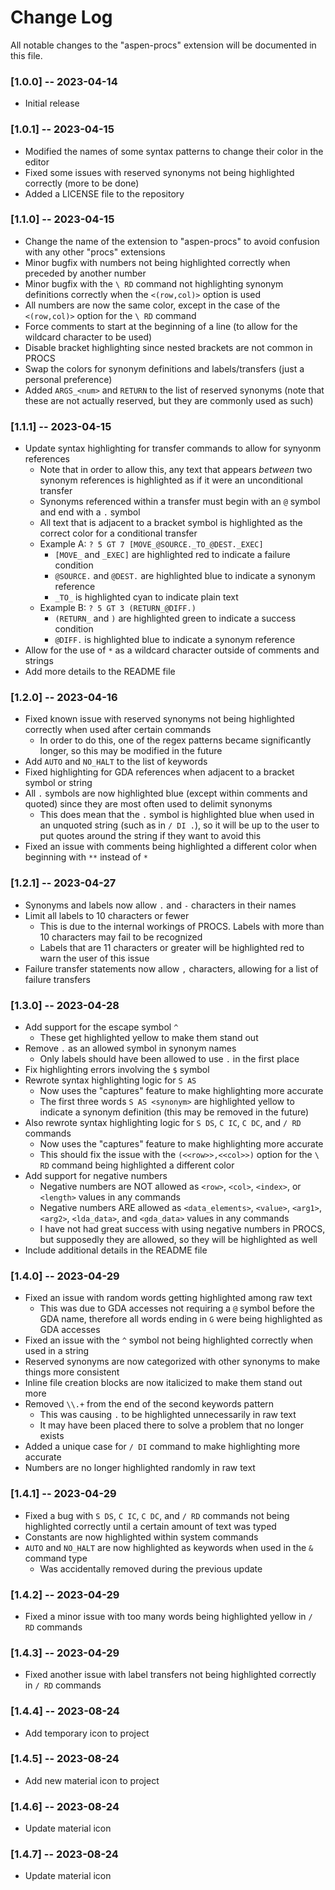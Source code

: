 # Change Log

All notable changes to the "aspen-procs" extension will be documented in this file.

### [1.0.0] -- 2023-04-14

-   Initial release

### [1.0.1] -- 2023-04-15

-   Modified the names of some syntax patterns to change their color in the editor
-   Fixed some issues with reserved synonyms not being highlighted correctly (more to be done)
-   Added a LICENSE file to the repository

### [1.1.0] -- 2023-04-15

-   Change the name of the extension to "aspen-procs" to avoid confusion with any other "procs" extensions
-   Minor bugfix with numbers not being highlighted correctly when preceded by another number
-   Minor bugfix with the `\ RD` command not highlighting synonym definitions correctly when the `<(row,col)>` option is used
-   All numbers are now the same color, except in the case of the `<(row,col)>` option for the `\ RD` command
-   Force comments to start at the beginning of a line (to allow for the wildcard character to be used)
-   Disable bracket highlighting since nested brackets are not common in PROCS
-   Swap the colors for synonym definitions and labels/transfers (just a personal preference)
-   Added `ARGS_<num>` and `RETURN` to the list of reserved synonyms (note that these are not actually reserved, but they are commonly used as such)

### [1.1.1] -- 2023-04-15

-   Update syntax highlighting for transfer commands to allow for synyonm references
    -   Note that in order to allow this, any text that appears _between_ two synonym references is highlighted as if it were an unconditional transfer
    -   Synonyms referenced within a transfer must begin with an `@` symbol and end with a `.` symbol
    -   All text that is adjacent to a bracket symbol is highlighted as the correct color for a conditional transfer
    -   Example A: `? 5 GT 7 [MOVE_@SOURCE._TO_@DEST._EXEC]`
        -   `[MOVE_` and `_EXEC]` are highlighted red to indicate a failure condition
        -   `@SOURCE.` and `@DEST.` are highlighted blue to indicate a synonym reference
        -   `_TO_` is highlighted cyan to indicate plain text
    -   Example B: `? 5 GT 3 (RETURN_@DIFF.)`
        -   `(RETURN_` and `)` are highlighted green to indicate a success condition
        -   `@DIFF.` is highlighted blue to indicate a synonym reference
-   Allow for the use of `*` as a wildcard character outside of comments and strings
-   Add more details to the README file

### [1.2.0] -- 2023-04-16

-   Fixed known issue with reserved synonyms not being highlighted correctly when used after certain commands
    -   In order to do this, one of the regex patterns became significantly longer, so this may be modified in the future
-   Add `AUTO` and `NO_HALT` to the list of keywords
-   Fixed highlighting for GDA references when adjacent to a bracket symbol or string
-   All `.` symbols are now highlighted blue (except within comments and quoted) since they are most often used to delimit synonyms
    -   This does mean that the `.` symbol is highlighted blue when used in an unquoted string (such as in `/ DI .`), so it will be up to the user to put quotes around the string if they want to avoid this
-   Fixed an issue with comments being highlighted a different color when beginning with `**` instead of `*`

### [1.2.1] -- 2023-04-27

-   Synonyms and labels now allow `.` and `-` characters in their names
-   Limit all labels to 10 characters or fewer
    -   This is due to the internal workings of PROCS. Labels with more than 10 characters may fail to be recognized
    -   Labels that are 11 characters or greater will be highlighted red to warn the user of this issue
-   Failure transfer statements now allow `,` characters, allowing for a list of failure transfers

### [1.3.0] -- 2023-04-28

-   Add support for the escape symbol `^`
    -   These get highlighted yellow to make them stand out
-   Remove `.` as an allowed symbol in synonym names
    -   Only labels should have been allowed to use `.` in the first place
-   Fix highlighting errors involving the `$` symbol
-   Rewrote syntax highlighting logic for `S AS`
    -   Now uses the "captures" feature to make highlighting more accurate
    -   The first three words `S AS <synonym>` are highlighted yellow to indicate a synonym definition (this may be removed in the future)
-   Also rewrote syntax highlighting logic for `S DS`, `C IC`, `C DC`, and `/ RD` commands
    -   Now uses the "captures" feature to make highlighting more accurate
    -   This should fix the issue with the `(<<row>>,<<col>>)` option for the `\ RD` command being highlighted a different color
-   Add support for negative numbers
    -   Negative numbers are NOT allowed as `<row>`, `<col>`, `<index>`, or `<length>` values in any commands
    -   Negative numbers ARE allowed as `<data_elements>`, `<value>`, `<arg1>`, `<arg2>`, `<lda_data>`, and `<gda_data>` values in any commands
    -   I have not had great success with using negative numbers in PROCS, but supposedly they are allowed, so they will be highlighted as well
-   Include additional details in the README file

### [1.4.0] -- 2023-04-29

-   Fixed an issue with random words getting highlighted among raw text
    -   This was due to GDA accesses not requiring a `@` symbol before the GDA name, therefore all words ending in `G` were being highlighted as GDA accesses
-   Fixed an issue with the `^` symbol not being highlighted correctly when used in a string
-   Reserved synonyms are now categorized with other synonyms to make things more consistent
-   Inline file creation blocks are now italicized to make them stand out more
-   Removed `\\.+` from the end of the second keywords pattern
    -   This was causing `.` to be highlighted unnecessarily in raw text
    -   It may have been placed there to solve a problem that no longer exists
-   Added a unique case for `/ DI` command to make highlighting more accurate
-   Numbers are no longer highlighted randomly in raw text

### [1.4.1] -- 2023-04-29

-   Fixed a bug with `S DS`, `C IC`, `C DC`, and `/ RD` commands not being highlighted correctly until a certain amount of text was typed
-   Constants are now highlighted within system commands
-   `AUTO` and `NO_HALT` are now highlighted as keywords when used in the `&` command type
    -   Was accidentally removed during the previous update

### [1.4.2] -- 2023-04-29

-   Fixed a minor issue with too many words being highlighted yellow in `/ RD` commands

### [1.4.3] -- 2023-04-29

-   Fixed another issue with label transfers not being highlighted correctly in `/ RD` commands

### [1.4.4] -- 2023-08-24

-   Add temporary icon to project

### [1.4.5] -- 2023-08-24

-   Add new material icon to project

### [1.4.6] -- 2023-08-24

-   Update material icon

### [1.4.7] -- 2023-08-24

-   Update material icon
